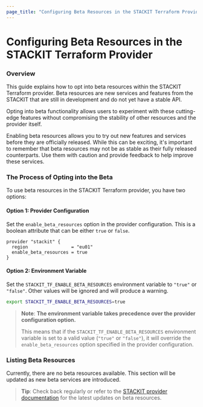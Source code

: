 ```yaml
---
page_title: "Configuring Beta Resources in the STACKIT Terraform Provider"
---
```

# Configuring Beta Resources in the STACKIT Terraform Provider

### Overview

This guide explains how to opt into beta resources within the STACKIT Terraform provider. Beta resources are new services and features from the STACKIT that are still in development and do not yet have a stable API. 

Opting into beta functionality allows users to experiment with these cutting-edge features without compromising the stability of other resources and the provider itself.

Enabling beta resources allows you to try out new features and services before they are officially released. While this can be exciting, it's important to remember that beta resources may not be as stable as their fully released counterparts. Use them with caution and provide feedback to help improve these services.

### The Process of Opting into the Beta

To use beta resources in the STACKIT Terraform provider, you have two options:

#### Option 1: Provider Configuration

Set the `enable_beta_resources` option in the provider configuration. This is a boolean attribute that can be either `true` or `false`.

```hcl
provider "stackit" {
  region                = "eu01"
  enable_beta_resources = true
}
```

#### Option 2: Environment Variable

Set the `STACKIT_TF_ENABLE_BETA_RESOURCES` environment variable to `"true"` or `"false"`. Other values will be ignored and will produce a warning.

```sh
export STACKIT_TF_ENABLE_BETA_RESOURCES=true
```

> **Note**: **The environment variable takes precedence over the provider configuration option.**
>
> This means that if the `STACKIT_TF_ENABLE_BETA_RESOURCES` environment variable is set to a valid value (`"true"` or `"false"`), it will override the `enable_beta_resources` option specified in the provider configuration.
### Listing Beta Resources

Currently, there are no beta resources available. This section will be updated as new beta services are introduced.

> **Tip**: Check back regularly or refer to the [STACKIT provider documentation](#) for the latest updates on beta resources.